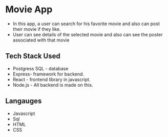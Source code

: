 # Movie App
* In this app, a user can search for his favorite movie and also can post their movie if they like.
* User can see details of the selected movie and also can see the poster associated with that movie

## Tech Stack Used
* Postgress SQL - database
* Express- framework for backend.
* React - frontend library in javascript.
* Node.js - All backend is made on this.

## Langauges
* Javascript
* Sql
* HTML
* CSS


